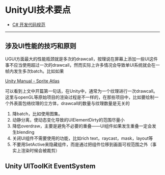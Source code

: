 
# UnityUI技术要点
- [C# 开发代码规范](#c-开发代码规范) 
---

## 涉及UI性能的技巧和原则
UGUI方面最大的性能瓶颈就是多次的drawcall，按理说在屏幕上添加一些UI这件事不应当使用超过一次的drawcall，然而实际上许多情况会导致单UI系统就会在一帧内发生多次batch。比如如果

[Unity Manual - Sprite Atlas](https://docs.unity3d.com/Manual/sprite-atlas.html)


可以看到上文中开篇第一句话，在Unity中，通常为一个纹理进行一次drawcall。这里与openGL等原始项目的渲染过程是不一样的，在那些项目中，比如要绘制一个外表面包络纹理的立方体，drawcall的数量与纹理数量是无关的

1. 降batch，比如使用图集。
2. 动静分离，使动态变化导致的UIElementDirty的范围尽量小
3. 降低overdraw，主要是避免不必要的重叠——UI组件如果发生重叠一定会发生blending
4. 关闭UI组件不需要使用的功能，比如rich text，raycast，mask，layout等
5. 不要用SetActive来隐藏组件，而是通过把组件位移到画面可视范围之外（事实上渲染时候会被裁剪）


## Unity UIToolKit EventSystem
